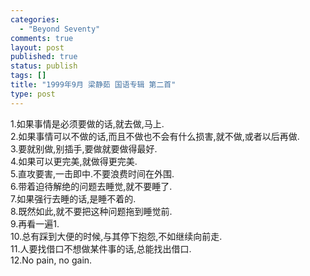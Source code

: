 ```yaml
--- 
categories: 
  - "Beyond Seventy"
comments: true
layout: post
published: true
status: publish
tags: []
title: "1999年9月 梁静茹 国语专辑 第二首"
type: post
---
```

<div id="msgcns!5F971C000415D85F!587" class="bvMsg">
<div>1.如果事情是必须要做的话,就去做,马上.<br>2.如果事情可以不做的话,而且不做也不会有什么损害,就不做,或者以后再做.<br>3.要就别做,别插手,要做就要做得最好.<br>4.如果可以更完美,就做得更完美.<br>5.直攻要害,一击即中.不要浪费时间在外围.<br>6.带着迫待解绝的问题去睡觉,就不要睡了.<br>7.如果强行去睡的话,是睡不着的.<br>8.既然如此,就不要把这种问题拖到睡觉前.<br>9.再看一遍1.<br>10.总有踩到大便的时候,与其停下抱怨,不如继续向前走.<br>11.人要找借口不想做某件事的话,总能找出借口.<br>12.No pain, no gain.</div>
<div> </div>
</div>
